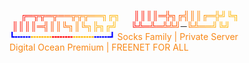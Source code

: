 </font><font color="#ff0900">&emsp;&nbsp;╔</font><font color="#ff1400">═</font><font color="#ff1e00">╦</font><font color="#ff2900">╦</font><font color="#ff3600">═</font><font color="#ff4300">╦</font><font color="#ff5000">═</font><font color="#ff5f00">═</font><font color="#ff6d00">╦</font><font color="#ff7a00">╦</font><font color="#ff8700">╦</font><font color="#ff9400">═</font><font color="#ff9f00">═</font><font color="#ffa900">╗</font><font color="#ffb200">╔</font><font color="#ffb500">╗
</font><font color="#ff0900">&emsp;&nbsp;║</font><font color="#ff1400">║</font><font color="#ff1e00">║</font><font color="#ff2900">║</font><font color="#ff3600">═</font><font color="#ff4300">╬</font><font color="#ff5000">╗</font><font color="#ff5f00">╔</font><font color="#ff6d00">╣</font><font color="#ff7a00">║</font><font color="#ff8700">║</font><font color="#ff9400">╔</font><font color="#ff9f00">═</font><font color="#ffa900">╬</font><font color="#ffb200">╝</font><font color="#ffb500">╚</font><font color="#ffb700">╗
</font><font color="#ff0900">&emsp;&nbsp;║</font><font color="#ff1400">║</font><font color="#ff1e00">║</font><font color="#ff2900">║</font><font color="#ff3600">═</font><font color="#ff4300">╣</font><font color="#ff5000">║</font><font color="#ff5f00">║</font><font color="#ff6d00">╚</font><font color="#ff7a00">╗</font><font color="#ff8700">║</font><font color="#ff9400">╚</font><font color="#ff9f00">╗</font><font color="#ffa900">╠</font><font color="#ffb200">╗</font><font color="#ffb500">╔</font><font color="#ffb700">╝
</font><font color="#ff0900">&emsp;&nbsp;╚</font><font color="#ff1400">╩</font><font color="#ff1e00">═</font><font color="#ff2900">╩</font><font color="#ff3600">═</font><font color="#ff4300">╩</font><font color="#ff5000">╩</font><font color="#ff5f00">╝</font><font color="#222222">─</font><font color="#ff7a00">╚</font><font color="#ff8700">╩</font><font color="#ff9400">═</font><font color="#ff9f00">═</font><font color="#ffa900">╝</font><font color="#ffb200">╚</font><font color="#ffb500">╝</font><font color="#000000">
</font><font color="#0000ff">┗╍╍╍</font><font color="#ffba00">╍╍╍╍</font><font color="red">╍╍╍╍</font><font color="#ffba00">╍╍╍╍</font><font color="#0000ff">╍╍╍┛
<font><font color="#F88716">Socks Family | Private Server<br></font>
<font><font color="#F88716">Digital Ocean Premium | FREENET FOR ALL<br></font>
